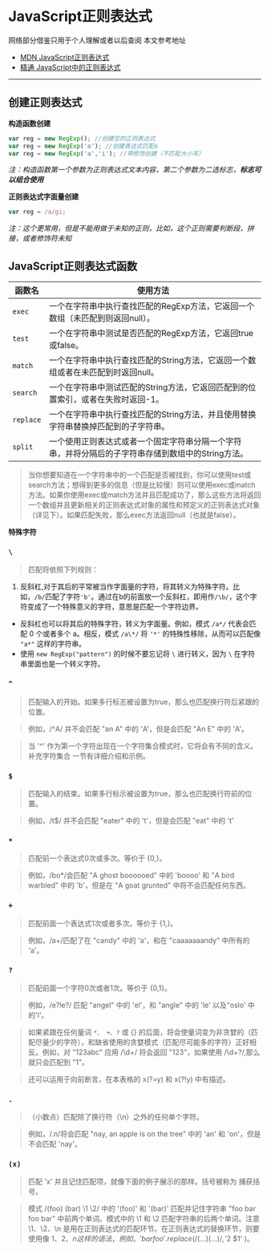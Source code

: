 # JavaScript正则表达式
网络部分借鉴只用于个人理解或者以后查阅
本文参考地址

* [MDN JavaScript正则表达式](https://developer.mozilla.org/zh-CN/docs/Web/JavaScript/Guide/Regular_Expressions)
* [精通 JavaScript中的正则表达式](http://www.iteye.com/topic/481228)
***

## 创建正则表达式
**构造函数创建**
```javascript
var reg = new RegExp(); //创建空的正则表达式
var reg = new RegExp('a'); //创建表达式匹配a
var reg = new RegExp('a','i'); //带修饰创建（不匹配大小写）
```
_注：构造函数第一个参数为正则表达式文本内容，第二个参数为二选标志，**标志可以组合使用**_

**正则表达式字面量创建**
```javascript
var reg = /a/gi;
```
_注：这个更常用，但是不能用做于未知的正则，比如，这个正则需要判断段，拼接，或者修饰符未知_

## JavaScript正则表达式函数
|函数名|使用方法|
|-----|-------
|`exec`|一个在字符串中执行查找匹配的RegExp方法，它返回一个数组（未匹配到则返回null）。
|`test`|一个在字符串中测试是否匹配的RegExp方法，它返回true或false。
|`match`|一个在字符串中执行查找匹配的String方法，它返回一个数组或者在未匹配到时返回null。
|`search`|一个在字符串中测试匹配的String方法，它返回匹配到的位置索引，或者在失败时返回-1。
|`replace`|一个在字符串中执行查找匹配的String方法，并且使用替换字符串替换掉匹配到的子字符串。
|`split`|一个使用正则表达式或者一个固定字符串分隔一个字符串，并将分隔后的子字符串存储到数组中的String方法。

>当你想要知道在一个字符串中的一个匹配是否被找到，你可以使用test或search方法；想得到更多的信息（但是比较慢）则可以使用exec或match方法。如果你使用exec或match方法并且匹配成功了，那么这些方法将返回一个数组并且更新相关的正则表达式对象的属性和预定义的正则表达式对象（详见下）。如果匹配失败，那么exec方法返回null（也就是false）。

**特殊字符**

### `\`
>匹配将依照下列规则：  
1.  反斜杠,对于其后的平常被当作字面量的字符，将其转义为特殊字符。比如，`/b/`匹配了字符`'b'`。通过在b的前面放一个反斜杠，即用作`/\b/`，这个字符变成了一个特殊意义的字符，意思是匹配一个字符边界。    
* 反斜杠也可以将其后的特殊字符，转义为字面量。例如，模式 `/a*/` 代表会匹配 0 个或者多个 a。相反，模式 `/a\*/` 将 `'*'` 的特殊性移除，从而可以匹配像 `"a*"` 这样的字符串。    
* 使用 `new RegExp("pattern")` 的时候不要忘记将 `\` 进行转义，因为 `\` 在字符串里面也是一个转义字符。  

### `^`
>匹配输入的开始。如果多行标志被设置为true，那么也匹配换行符后紧跟的位置。

>例如，/^A/ 并不会匹配 "an A" 中的 'A'，但是会匹配 "An E" 中的 'A'。

>当 '^' 作为第一个字符出现在一个字符集合模式时，它将会有不同的含义。补充字符集合 一节有详细介绍和示例。

### `$`
>匹配输入的结束。如果多行标示被设置为true，那么也匹配换行符前的位置。

>例如，/t$/ 并不会匹配 "eater" 中的 't'，但是会匹配 "eat" 中的 't'

### `*`
>匹配前一个表达式0次或多次。等价于 {0,}。

>例如，/bo*/会匹配 "A ghost boooooed" 中的 'boooo' 和 "A bird warbled" 中的 'b'，但是在 "A goat grunted" 中将不会匹配任何东西。

### `+`
>匹配前面一个表达式1次或者多次。等价于 {1,}。

>例如，/a+/匹配了在 "candy" 中的 'a'，和在 "caaaaaaandy" 中所有的 'a'。

### `?`
>匹配前面一个字符0次或者1次。等价于 {0,1}。

>例如，/e?le?/ 匹配 "angel" 中的 'el'，和 "angle" 中的 'le' 以及"oslo' 中的'l'。

>如果紧跟在任何量词 `*、 +、?` 或 {} 的后面，将会使量词变为非贪婪的（匹配尽量少的字符），和缺省使用的贪婪模式（匹配尽可能多的字符）正好相反。例如，对 "123abc" 应用 /\d+/ 将会返回 "123"，如果使用 /\d+?/,那么就只会匹配到 "1"。

>还可以运用于向前断言，在本表格的 x(?=y) 和 x(?!y) 中有描述。

### `.`
>（小数点）匹配除了换行符（\n）之外的任何单个字符。

>例如，/.n/将会匹配 "nay, an apple is on the tree" 中的 'an' 和 'on'，但是不会匹配 'nay'。

### `(x)`
>匹配 'x' 并且记住匹配项，就像下面的例子展示的那样。括号被称为 捕获括号。

>模式 /(foo) (bar) \1 \2/ 中的 '(foo)' 和 '(bar)' 匹配并记住字符串 "foo bar foo bar" 中前两个单词。模式中的 \1 和 \2 匹配字符串的后两个单词。注意 \1、\2、\n 是用在正则表达式的匹配环节。在正则表达式的替换环节，则要使用像 $1、$2、$n 这样的语法，例如，'bar foo'.replace( /(...) (...)/, '$2 $1' )。
